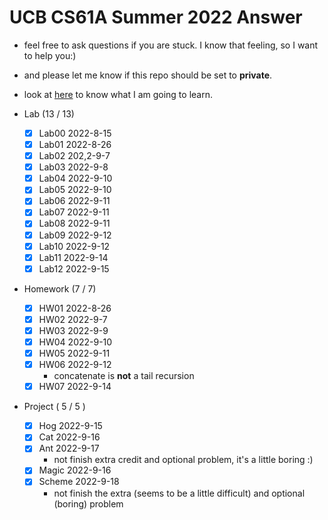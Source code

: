 # UCB CS61A Summer 2022 Answer

- feel free to ask questions if you are stuck. I know that feeling, so I want to help you:)
- and please let me know if this repo should be set to **private**.
- look at [here](songmuhan.github.io) to know what I am going to learn.

- Lab (13 / 13)
   - [x] Lab00 2022-8-15
   - [x] Lab01 2022-8-26
   - [x] Lab02 202,2-9-7
   - [x] Lab03 2022-9-8
   - [x] Lab04 2022-9-10
   - [x] Lab05 2022-9-10
   - [x] Lab06 2022-9-11
   - [x] Lab07 2022-9-11
   - [x] Lab08 2022-9-11
   - [x] Lab09 2022-9-12
   - [x] Lab10 2022-9-12
   - [x] Lab11 2022-9-14
   - [x] Lab12 2022-9-15
- Homework (7 / 7)
  - [x] HW01 2022-8-26
  - [x] HW02 2022-9-7
  - [x] HW03 2022-9-9
  - [x] HW04 2022-9-10
  - [x] HW05 2022-9-11
  - [x] HW06 2022-9-12
    - concatenate is **not** a tail recursion
  - [x] HW07 2022-9-14
- Project ( 5 / 5 )
  - [x] Hog 2022-9-15
  - [x] Cat 2022-9-16
  - [x] Ant 2022-9-17
    - not finish extra credit and optional problem, it's a little boring :)
  - [x] Magic 2022-9-16
  - [x] Scheme 2022-9-18
    - not finish the extra (seems to be a little difficult) and optional (boring) problem
